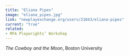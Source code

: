 ```yaml
---
title: "Eliana Pipes"
image: "eliana_pipes.jpg"
link: "newplayexchange.org/users/21043/eliana-pipes"
current: "true"
related:
- MFA Playwrights’ Workshop
---
```


*The Cowboy and the Moon*, Boston University
